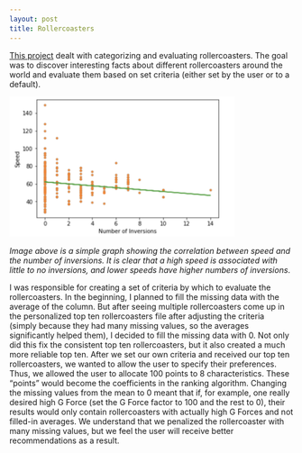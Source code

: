 ```yaml
---
layout: post
title: Rollercoasters
---
```


<a href='https://github.com/ssPrimeMinister/Rollercoaster/blob/master/Lydia%20Zhang%20and%20Hayden%20Nelson%20-%20Roller%20Coaster%20Project.ipynb'>This project</a> dealt with categorizing and evaluating rollercoasters. The goal was to discover interesting facts about different rollercoasters around the world and evaluate them based on set criteria (either set by the user or to a default).

<img src="/images/coaster.png" width="400"/>

<i>Image above is a simple graph showing the correlation between speed and the number of inversions. It is clear that a high speed is associated with little to no inversions, and lower speeds have higher numbers of inversions</i>.

I was responsible for creating a set of criteria by which to evaluate the rollercoasters. In the beginning, I planned to fill the missing data with the average of the column. But after seeing multiple rollercoasters come up in the personalized top ten rollercoasters file after adjusting the criteria (simply because they had many missing values, so the averages significantly helped them), I decided to fill the missing data with 0. Not only did this fix the consistent top ten rollercoasters, but it also created a much more reliable top ten. After we set our own criteria and received our top ten rollercoasters, we wanted to allow the user to specify their preferences. Thus, we allowed the user to allocate 100 points to 8 characteristics. These “points” would become the coefficients in the ranking algorithm.  Changing the missing values from the mean to 0 meant that if, for example, one really desired high G Force (set the G Force factor to 100 and the rest to 0), their results would only contain rollercoasters with actually high G Forces and not filled-in averages. We understand that we penalized the rollercoaster with many missing values, but we feel the user will receive better recommendations as a result.